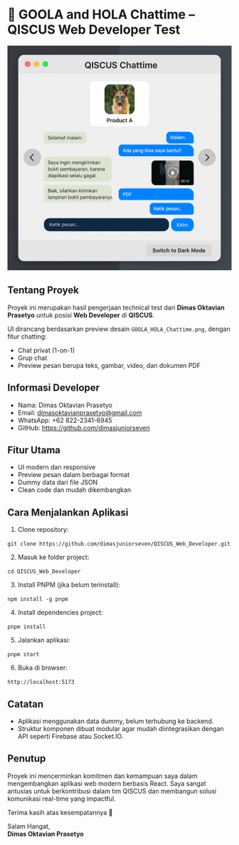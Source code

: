 # 💬 GOOLA and HOLA Chattime – QISCUS Web Developer Test

![Preview UI](./GOOLA_HOLA_Chattime.png)

## Tentang Proyek

Proyek ini merupakan hasil pengerjaan technical test dari **Dimas Oktavian Prasetyo** untuk posisi **Web Developer** di **QISCUS**.

UI dirancang berdasarkan preview desain `GOOLA_HOLA_Chattime.png`, dengan fitur chatting:
- Chat privat (1-on-1)
- Grup chat
- Preview pesan berupa teks, gambar, video, dan dokumen PDF

## Informasi Developer

- Nama: Dimas Oktavian Prasetyo  
- Email: dimasoktavianprasetyo@gmail.com  
- WhatsApp: +62 822-2341-6945  
- GitHub: https://github.com/dimasjuniorseven

## Fitur Utama

- UI modern dan responsive
- Preview pesan dalam berbagai format
- Dummy data dari file JSON
- Clean code dan mudah dikembangkan

## Cara Menjalankan Aplikasi

1. Clone repository:

`git clone https://github.com/dimasjuniorseven/QISCUS_Web_Developer.git`

2. Masuk ke folder project:

`cd QISCUS_Web_Developer`

3. Install PNPM (jika belum terinstall):

`npm install -g pnpm`

4. Install dependencies project:

`pnpm install`

5. Jalankan aplikasi:

`pnpm start`

6. Buka di browser:

`http://localhost:5173`

## Catatan

- Aplikasi menggunakan data dummy, belum terhubung ke backend.
- Struktur komponen dibuat modular agar mudah diintegrasikan dengan API seperti Firebase atau Socket.IO.

## Penutup

Proyek ini mencerminkan komitmen dan kemampuan saya dalam mengembangkan aplikasi web modern berbasis React. Saya sangat antusias untuk berkontribusi dalam tim QISCUS dan membangun solusi komunikasi real-time yang impactful.

Terima kasih atas kesempatannya 🙏

Salam Hangat,  
**Dimas Oktavian Prasetyo**
